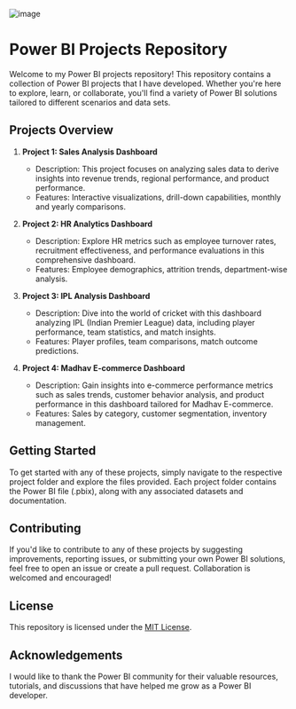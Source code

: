 ![image](https://github.com/Sanidhya572/Power-Bi-Projects/assets/84410647/f21626d2-0efa-402f-8ad1-0b100c49b18a)
# Power BI Projects Repository

Welcome to my Power BI projects repository! This repository contains a collection of Power BI projects that I have developed. Whether you're here to explore, learn, or collaborate, you'll find a variety of Power BI solutions tailored to different scenarios and data sets.

## Projects Overview

1. **Project 1: Sales Analysis Dashboard**
   - Description: This project focuses on analyzing sales data to derive insights into revenue trends, regional performance, and product performance.
   - Features: Interactive visualizations, drill-down capabilities, monthly and yearly comparisons.

2. **Project 2: HR Analytics Dashboard**
   - Description: Explore HR metrics such as employee turnover rates, recruitment effectiveness, and performance evaluations in this comprehensive dashboard.
   - Features: Employee demographics, attrition trends, department-wise analysis.

3. **Project 3: IPL Analysis Dashboard**
   - Description: Dive into the world of cricket with this dashboard analyzing IPL (Indian Premier League) data, including player performance, team statistics, and match insights.
   - Features: Player profiles, team comparisons, match outcome predictions.

4. **Project 4: Madhav E-commerce Dashboard**
   - Description: Gain insights into e-commerce performance metrics such as sales trends, customer behavior analysis, and product performance in this dashboard tailored for Madhav E-commerce.
   - Features: Sales by category, customer segmentation, inventory management.

## Getting Started

To get started with any of these projects, simply navigate to the respective project folder and explore the files provided. Each project folder contains the Power BI file (.pbix), along with any associated datasets and documentation.

## Contributing

If you'd like to contribute to any of these projects by suggesting improvements, reporting issues, or submitting your own Power BI solutions, feel free to open an issue or create a pull request. Collaboration is welcomed and encouraged!

## License

This repository is licensed under the [MIT License](LICENSE).

## Acknowledgements

I would like to thank the Power BI community for their valuable resources, tutorials, and discussions that have helped me grow as a Power BI developer.

